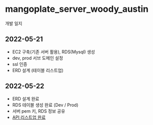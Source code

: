 # mangoplate_server_woody_austin
개발 일지

## 2022-05-21

* EC2 구축(기존 서버 활용), RDS(Mysql) 생성 
* dev, prod 서브 도메인 설정
* ssl 인증
* ERD 설계 (테이블 리스트업)

## 2022-05-22

* ERD 설계 완료
* RDS 테이블 생성 완료 (Dev / Prod)
* 서버 pem 키, RDS 정보 공유
* [API 리스트업 완료](https://docs.google.com/spreadsheets/d/1riNj1IYHcNoY3rj8wMnDFQGuaflnQgHHPDPYg0FbBtw/edit?usp=sharing)
